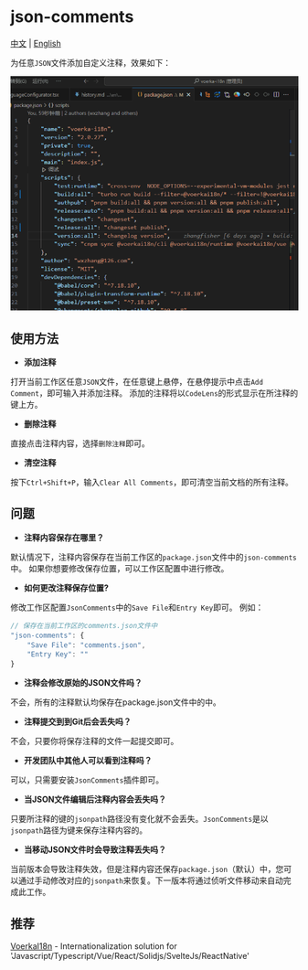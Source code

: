 # json-comments

[中文](./README_CN.md) | [English](./README.md) 

为任意`JSON`文件添加自定义注释，效果如下：

![](./preview.gif)

## 使用方法

- **添加注释**

打开当前工作区任意`JSON`文件，在任意键上悬停，在悬停提示中点击`Add Comment`，即可输入并添加注释。
添加的注释将以`CodeLens`的形式显示在所注释的键上方。

- **删除注释**

直接点击注释内容，选择`删除注释`即可。

- **清空注释**

按下`Ctrl+Shift+P`，输入`Clear All Comments`，即可清空当前文档的所有注释。


## 问题


- **注释内容保存在哪里？**

默认情况下，注释内容保存在当前工作区的`package.json`文件中的`json-comments`中。
如果你想要修改保存位置，可以工作区配置中进行修改。

- **如何更改注释保存位置?**

修改工作区配置`JsonComments`中的`Save File`和`Entry Key`即可。
例如：

```js
// 保存在当前工作区的comments.json文件中
"json-comments": {
    "Save File": "comments.json",
    "Entry Key": ""                
}
```
- **注释会修改原始的JSON文件吗？**

不会，所有的注释默认均保存在package.json文件中的<json-comments>中。

- **注释提交到到Git后会丢失吗？**

不会，只要你将保存注释的文件一起提交即可。

- **开发团队中其他人可以看到注释吗？**

可以，只需要安装`JsonComments`插件即可。

- **当JSON文件编辑后注释内容会丢失吗？**

只要所注释的键的`jsonpath`路径没有变化就不会丢失。`JsonComments`是以`jsonpath`路径为键来保存注释内容的。

- **当移动JSON文件时会导致注释丢失吗？**

当前版本会导致注释失效，但是注释内容还保存`package.json`（默认）中，您可以通过手动修改对应的`jsonpath`来恢复。下一版本将通过侦听文件移动来自动完成此工作。


## 推荐

[VoerkaI18n](https://github.com/zhangfisher/voerka-i18n) - Internationalization solution for 'Javascript/Typescript/Vue/React/Solidjs/SvelteJs/ReactNative'

 